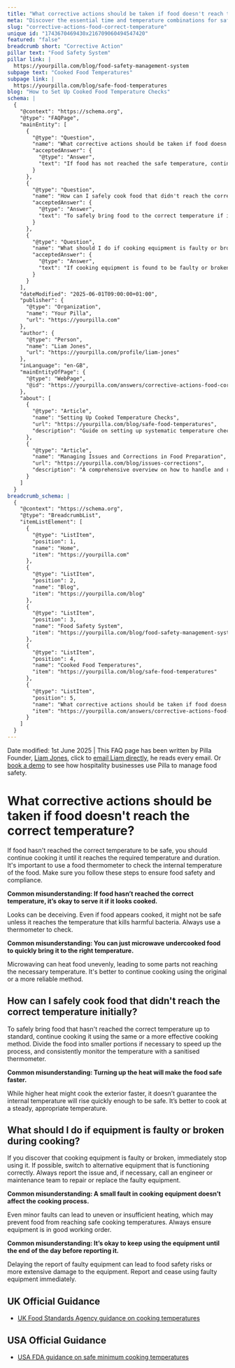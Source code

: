 ```yaml
---
title: "What corrective actions should be taken if food doesn't reach the correct temperature?"
meta: "Discover the essential time and temperature combinations for safely cooking foods to prevent foodborne illnesses, and learn best practices for food handling."
slug: "corrective-actions-food-correct-temperature"
unique id: "1743670469430x216709060494547420"
featured: "false"
breadcrumb short: "Corrective Action"
pillar text: "Food Safety System"
pillar link: |
  https://yourpilla.com/blog/food-safety-management-system
subpage text: "Cooked Food Temperatures"
subpage link: |
  https://yourpilla.com/blog/safe-food-temperatures
blog: "How to Set Up Cooked Food Temperature Checks"
schema: |
  {
    "@context": "https://schema.org",
    "@type": "FAQPage",
    "mainEntity": [
      {
        "@type": "Question",
        "name": "What corrective actions should be taken if food doesn't reach the correct temperature?",
        "acceptedAnswer": {
          "@type": "Answer",
          "text": "If food has not reached the safe temperature, continue cooking it until it does. Always use a food thermometer to accurately check the food's internal temperature. Ensure that these steps are followed to maintain food safety and compliance."
        }
      },
      {
        "@type": "Question",
        "name": "How can I safely cook food that didn't reach the correct temperature initially?",
        "acceptedAnswer": {
          "@type": "Answer",
          "text": "To safely bring food to the correct temperature if it hasn't initially done so, continue using the same or a more effective cooking method. Consider dividing the food into smaller portions for faster cooking and consistently monitor the temperature using a sanitised thermometer."
        }
      },
      {
        "@type": "Question",
        "name": "What should I do if cooking equipment is faulty or broken during cooking?",
        "acceptedAnswer": {
          "@type": "Answer",
          "text": "If cooking equipment is found to be faulty or broken, cease its use immediately. If possible, use alternative equipment that is properly functioning. Report the fault promptly, and if necessary, arrange for repairs or replacement to ensure food safety."
        }
      }
    ],
    "dateModified": "2025-06-01T09:00:00+01:00",
    "publisher": {
      "@type": "Organization",
      "name": "Your Pilla",
      "url": "https://yourpilla.com"
    },
    "author": {
      "@type": "Person",
      "name": "Liam Jones",
      "url": "https://yourpilla.com/profile/liam-jones"
    },
    "inLanguage": "en-GB",
    "mainEntityOfPage": {
      "@type": "WebPage",
      "@id": "https://yourpilla.com/answers/corrective-actions-food-correct-temperature"
    },
    "about": [
      {
        "@type": "Article",
        "name": "Setting Up Cooked Temperature Checks",
        "url": "https://yourpilla.com/blog/safe-food-temperatures",
        "description": "Guide on setting up systematic temperature checks for cooked foods to ensure food safety and compliance."
      },
      {
        "@type": "Article",
        "name": "Managing Issues and Corrections in Food Preparation",
        "url": "https://yourpilla.com/blog/issues-corrections",
        "description": "A comprehensive overview on how to handle and record corrections and issues encountered during food preparation processes."
      }
    ]
  }
breadcrumb_schema: |
  {
    "@context": "https://schema.org",
    "@type": "BreadcrumbList",
    "itemListElement": [
      {
        "@type": "ListItem",
        "position": 1,
        "name": "Home",
        "item": "https://yourpilla.com"
      },
      {
        "@type": "ListItem",
        "position": 2,
        "name": "Blog",
        "item": "https://yourpilla.com/blog"
      },
      {
        "@type": "ListItem",
        "position": 3,
        "name": "Food Safety System",
        "item": "https://yourpilla.com/blog/food-safety-management-system"
      },
      {
        "@type": "ListItem",
        "position": 4,
        "name": "Cooked Food Temperatures",
        "item": "https://yourpilla.com/blog/safe-food-temperatures"
      },
      {
        "@type": "ListItem",
        "position": 5,
        "name": "What corrective actions should be taken if food doesn't reach the correct temperature?",
        "item": "https://yourpilla.com/answers/corrective-actions-food-correct-temperature"
      }
    ]
  }
---
```


Date modified: 1st June 2025 | This FAQ page has been written by Pilla Founder, [Liam Jones](https://yourpilla.com/profile/liam-jones), click to [email Liam directly](https://mailto:liam@yourpilla.com/), he reads every email. Or [book a demo](https://calendly.com/pilla/demo) to see how hospitality businesses use Pilla to manage food safety.

# What corrective actions should be taken if food doesn't reach the correct temperature?

If food hasn't reached the correct temperature to be safe, you should continue cooking it until it reaches the required temperature and duration. It's important to use a food thermometer to check the internal temperature of the food. Make sure you follow these steps to ensure food safety and compliance.

**Common misunderstanding: If food hasn’t reached the correct temperature, it’s okay to serve it if it looks cooked.**

Looks can be deceiving. Even if food appears cooked, it might not be safe unless it reaches the temperature that kills harmful bacteria. Always use a thermometer to check.

**Common misunderstanding: You can just microwave undercooked food to quickly bring it to the right temperature.**

Microwaving can heat food unevenly, leading to some parts not reaching the necessary temperature. It's better to continue cooking using the original or a more reliable method.

## How can I safely cook food that didn't reach the correct temperature initially?

To safely bring food that hasn't reached the correct temperature up to standard, continue cooking it using the same or a more effective cooking method. Divide the food into smaller portions if necessary to speed up the process, and consistently monitor the temperature with a sanitised thermometer.

**Common misunderstanding: Turning up the heat will make the food safe faster.**

While higher heat might cook the exterior faster, it doesn’t guarantee the internal temperature will rise quickly enough to be safe. It’s better to cook at a steady, appropriate temperature.

## What should I do if equipment is faulty or broken during cooking?

If you discover that cooking equipment is faulty or broken, immediately stop using it. If possible, switch to alternative equipment that is functioning correctly. Always report the issue and, if necessary, call an engineer or maintenance team to repair or replace the faulty equipment.

**Common misunderstanding: A small fault in cooking equipment doesn’t affect the cooking process.**

Even minor faults can lead to uneven or insufficient heating, which may prevent food from reaching safe cooking temperatures. Always ensure equipment is in good working order.

**Common misunderstanding: It’s okay to keep using the equipment until the end of the day before reporting it.**

Delaying the report of faulty equipment can lead to food safety risks or more extensive damage to the equipment. Report and cease using faulty equipment immediately.

## UK Official Guidance

-   [UK Food Standards Agency guidance on cooking temperatures](https://www.food.gov.uk/safety-hygiene/cooking-your-food)

## USA Official Guidance

-   [USA FDA guidance on safe minimum cooking temperatures](https://www.fda.gov/media/107000/download)